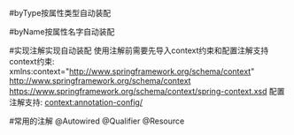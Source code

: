 #byType按属性类型自动装配
<bean id="cat" class="com.holun.beans.Cat" />
<bean id="dog" class="com.holun.beans.Dog" />
<bean id="master_1" class="com.holun.beans.Master" autowire="byType"/>

#byName按属性名字自动装配
<bean id="cat" class="com.holun.beans.Cat" />
<bean id="dog" class="com.holun.beans.Dog" />
<bean id="master_1" class="com.holun.beans.Master" autowire="byName"/>

#实现注解实现自动装配
使用注解前需要先导入context约束和配置注解支持
context约束:
xmlns:context="http://www.springframework.org/schema/context"
http://www.springframework.org/schema/context
https://www.springframework.org/schema/context/spring-context.xsd
配置注解支持:
<context:annotation-config/>

#常用的注解
@Autowired
@Qualifier
@Resource

